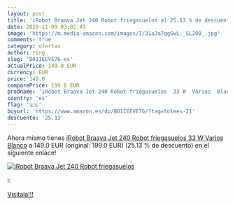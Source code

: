 ```yaml
---
layout: post
title: 'iRobot Braava Jet 240 Robot friegasuelos al 25.13 % de descuento'
date: 2020-11-09 03:02:49
image: 'https://m.media-amazon.com/images/I/31aJo7qgGwL._SL200_.jpg'
comments: true
category: ofertas
author: ring
slug: 'B01IEEVE76-es'
actualPrice: 149.0 EUR
currency: EUR
price: 149.0
comparePrice: 199.0 EUR
prodname: 'iRobot Braava Jet 240 Robot friegasuelos  33 W  Varios  Blanco'
country: 'es'
flag: '🇪🇸'
buyurl: 'https://www.amazon.es/dp/B01IEEVE76/?tag=tolees-21'
descuento: '25.13'
---
```


Ahora mismo tienes [iRobot Braava Jet 240 Robot friegasuelos  33 W  Varios  Blanco](https://www.amazon.es/dp/B01IEEVE76/?tag=tolees-21) a 149.0 EUR (original: 199.0 EUR) (25.13 %  de descuento) en el siguiente enlace!

[![iRobot Braava Jet 240 Robot friegasuelos](https://m.media-amazon.com/images/I/31aJo7qgGwL._SL200_.jpg)](https://www.amazon.es/dp/B01IEEVE76/?tag=tolees-21)

ℹ️:


[Visítala!!!](https://www.amazon.es/dp/B01IEEVE76/?tag=tolees-21)

